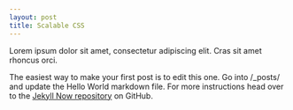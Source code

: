 ```yaml
---
layout: post
title: Scalable CSS
---
```


Lorem ipsum dolor sit amet, consectetur adipiscing elit. Cras sit amet rhoncus orci.

The easiest way to make your first post is to edit this one. Go into /_posts/ and update the Hello World markdown file. For more instructions head over to the [Jekyll Now repository](https://github.com/barryclark/jekyll-now) on GitHub.
